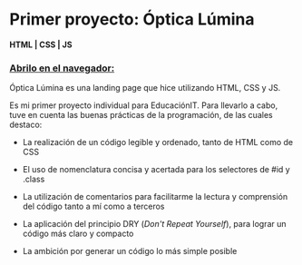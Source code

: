 # Primer proyecto: Óptica Lúmina
**HTML | CSS | JS**
### [Abrilo en el navegador:](https://opticalumina.netlify.app/)

Óptica Lúmina es una landing page que hice utilizando HTML, CSS y JS.  

Es mi primer proyecto individual para EducaciónIT. Para llevarlo a cabo, tuve en cuenta las buenas prácticas de la programación, de las cuales destaco:  

* La realización de un código legible y ordenado, tanto de HTML como de CSS

* El uso de nomenclatura concisa y acertada para los selectores de #id y .class

* La utilización de comentarios para facilitarme la lectura y comprensión del código tanto a mí como a terceros

* La aplicación del principio DRY (*Don't Repeat Yourself*), para lograr un código más claro y compacto

* La ambición por generar un código lo más simple posible
